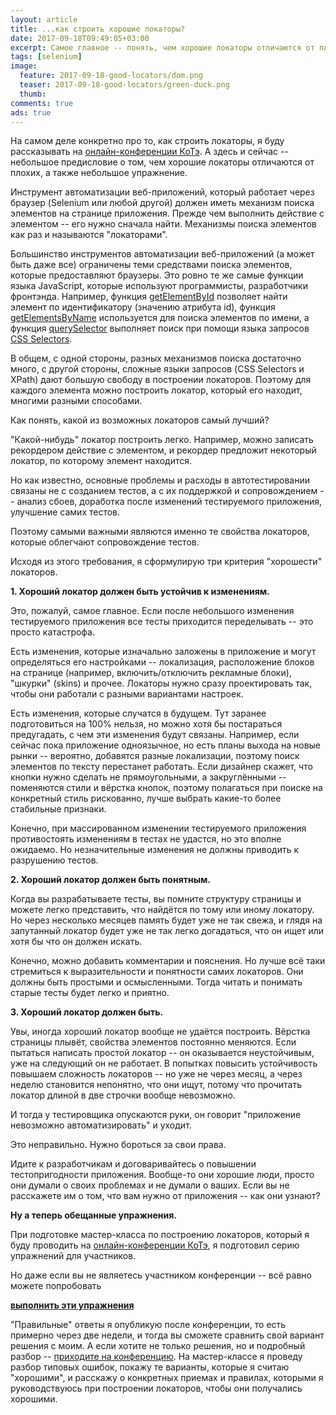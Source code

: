 ```yaml
---
layout: article
title: ...как строить хорошие локаторы?
date: 2017-09-18T09:49:05+03:00
excerpt: Самое главное -- понять, чем хорошие локаторы отличаются от плохих
tags: [selenium]
image:
  feature: 2017-09-18-good-locators/dom.png
  teaser: 2017-09-18-good-locators/green-duck.png
  thumb:
comments: true
ads: true
---
```

На самом деле конкретно про то, как строить локаторы, я буду рассказывать на [онлайн-конференции КоТэ](http://koteconf.ru/). А здесь и сейчас -- небольшое предисловие о том, чем хорошие локаторы отличаются от плохих, а также небольшое упражнение.

Инструмент автоматизации веб-приложений, который работает через браузер (Selenium или любой другой) должен иметь механизм поиска элементов на странице приложения. Прежде чем выполнить действие с элементом -- его нужно сначала найти. Механизмы поиска элементов как раз и называются "локаторами".

Большинство инструментов автоматизации веб-приложений (а может быть даже все) ограничены теми средствами поиска элементов, которые предоставляют браузеры. Это ровно те же самые функции языка JavaScript, которые используют программисты, разработчики фронтэнда. Например, функция [getElementById](https://developer.mozilla.org/ru/docs/Web/API/Document/getElementById) позволяет найти элемент по идентификатору (значению атрибута id), функция [getElementsByName](https://developer.mozilla.org/ru/docs/Web/API/Document/getElementsByName) используется для поиска элементов по имени, а функция [querySelector](https://developer.mozilla.org/en-US/docs/Web/API/Document/querySelector) выполняет поиск при помощи языка запросов [CSS Selectors](https://developer.mozilla.org/en-US/docs/Learn/CSS/Introduction_to_CSS/Selectors).

В общем, с одной стороны, разных механизмов поиска достаточно много, с другой стороны, сложные языки запросов (CSS Selectors и XPath) дают большую свободу в построении локаторов. Поэтому для каждого элемента можно построить локатор, который его находит, многими разными способами.

Как понять, какой из возможных локаторов самый лучший?

"Какой-нибудь" локатор построить легко. Например, можно записать рекордером действие с элементом, и рекордер предложит некоторый локатор, по которому элемент находится.

Но как известно, основные проблемы и расходы в автотестировании связаны не с созданием тестов, а с их поддержкой и сопровождением -- анализ сбоев, доработка после изменений тестируемого приложения, улучшение самих тестов.

Поэтому самыми важными являются именно те свойства локаторов, которые облегчают сопровождение тестов.

Исходя из этого требования, я сформулирую три критерия "хорошести" локаторов.

**1. Хороший локатор должен быть устойчив к изменениям.**

Это, пожалуй, самое главное. Если после небольшого изменения тестируемого приложения все тесты приходится переделывать -- это просто катастрофа.

Есть изменения, которые изначально заложены в приложение и могут определяться его настройками -- локализация, расположение блоков на странице (например, включить/отключить рекламные блоки), "шкурки" (skins) и прочее. Локаторы нужно сразу проектировать так, чтобы они работали с разными вариантами настроек.

Есть изменения, которые случатся в будущем. Тут заранее подготовиться на 100% нельзя, но можно хотя бы постараться предугадать, с чем эти изменения будут связаны. Например, если сейчас пока приложение одноязычное, но есть планы выхода на новые рынки -- вероятно, добавятся разные локализации, поэтому поиск элементов по тексту перестанет работать. Если дизайнер скажет, что кнопки нужно сделать не прямоугольными, а закруглёнными -- поменяются стили и вёрстка кнопок, поэтому полагаться при поиске на конкретный стиль рискованно, лучше выбрать какие-то более стабильные признаки.

Конечно, при массированном изменении тестируемого приложения противостоять изменениям в тестах не удастся, но это вполне ожидаемо. Но незначительные изменения не должны приводить к разрушению тестов.

**2. Хороший локатор должен быть понятным.**

Когда вы разрабатываете тесты, вы помните структуру страницы и можете легко представить, что найдётся по тому или иному локатору. Но через несколько месяцев память будет уже не так свежа, и глядя на запутанный локатор будет уже не так легко догадаться, что он ищет или хотя бы что он должен искать.

Конечно, можно добавить комментарии и пояснения. Но лучше всё таки стремиться к выразительности и понятности самих локаторов. Они должны быть простыми и осмысленными. Тогда читать и понимать старые тесты будет легко и приятно.

**3. Хороший локатор должен быть.**

Увы, иногда хороший локатор вообще не удаётся построить. Вёрстка страницы плывёт, свойства элементов постоянно меняются. Если пытаться написать простой локатор -- он оказывается неустойчивым, уже на следующий он не работает. В попытках повысить устойчивость повышаем сложность локаторов -- но уже не через месяц, а через неделю становится непонятно, что они ищут, потому что прочитать локатор длиной в две строчки вообще невозможно.

И тогда у тестировщика опускаются руки, он говорит "приложение невозможно автоматизировать" и уходит.

Это неправильно. Нужно бороться за свои права.

Идите к разработчикам и договаривайтесь о повышении тестопригодности приложения. Вообще-то они хорошие люди, просто они думали о своих проблемах и не думали о ваших. Если вы не расскажете им о том, что вам нужно от приложения -- как они узнают?

**Ну а теперь обещанные упражнения.**

При подготовке мастер-класса по построению локаторов, который я буду проводить на [онлайн-конференции КоТэ](http://koteconf.ru/), я подготовил серию упражнений для участников.

Но даже если вы не являетесь участником конференции -- всё равно можете попробовать

**[выполнить эти упражнения](https://docs.google.com/forms/d/e/1FAIpQLSeH2tck0nP80ThQOaojA3hyVnMgmiz7sdav2wYWYsLfCOhpTw/viewform)**

"Правильные" ответы я опубликую после конференции, то есть примерно через две недели, и тогда вы сможете сравнить свой вариант решения с моим. А если хотите не только решения, но и подробный разбор -- [приходите на конференцию](http://koteconf.ru/). На мастер-классе я проведу разбор типовых ошибок, покажу те варианты, которые я считаю "хорошими", и расскажу о конкретных приемах и правилах, которыми я руководствуюсь при построении локаторов, чтобы они получались хорошими.
